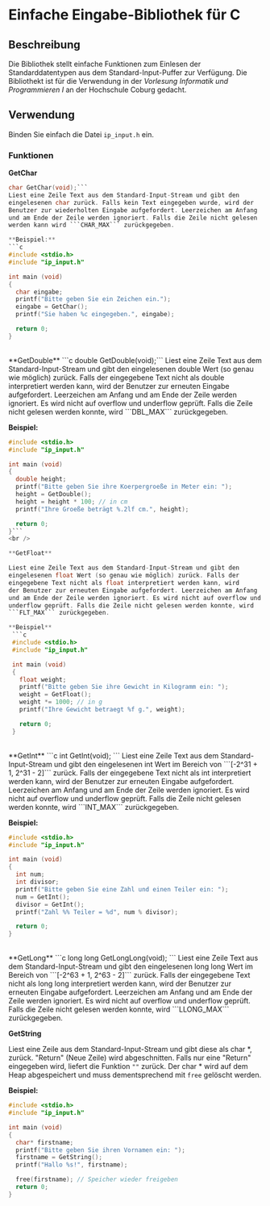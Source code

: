 # Einfache Eingabe-Bibliothek für C

## Beschreibung
Die Bibliothek stellt einfache Funktionen zum Einlesen der
Standarddatentypen aus dem Standard-Input-Puffer zur Verfügung.
Die Bibliothekt ist für die Verwendung in der *Vorlesung Informatik
und Programmieren I* an der Hochschule Coburg gedacht.

## Verwendung
Binden Sie einfach die Datei ```ip_input.h``` ein.

### Funktionen
**GetChar**
```c
char GetChar(void);```
Liest eine Zeile Text aus dem Standard-Input-Stream und gibt den
eingelesenen char zurück. Falls kein Text eingegeben wurde, wird der
Benutzer zur wiederholten Eingabe aufgefordert. Leerzeichen am Anfang
und am Ende der Zeile werden ignoriert. Falls die Zeile nicht gelesen
werden kann wird ```CHAR_MAX``` zurückgegeben.

**Beispiel:**
```c
#include <stdio.h>
#include "ip_input.h"

int main (void)
{
  char eingabe;
  printf("Bitte geben Sie ein Zeichen ein.");
  eingabe = GetChar();
  printf("Sie haben %c eingegeben.", eingabe);

  return 0;
}
```  
<br/>
**GetDouble**
```c
double GetDouble(void);```
Liest eine Zeile Text aus dem Standard-Input-Stream und gibt den
eingelesenen double Wert (so genau wie möglich) zurück. Falls der
eingegebene Text nicht als double interpretiert werden kann, wird
der Benutzer zur erneuten Eingabe aufgefordert. Leerzeichen am Anfang
und am Ende der Zeile werden ignoriert. Es wird nicht auf overflow und
underflow geprüft. Falls die Zeile nicht gelesen werden konnte, wird
```DBL_MAX``` zurückgegeben.

**Beispiel:**
```c
#include <stdio.h>
#include "ip_input.h"

int main (void)
{
  double height;
  printf("Bitte geben Sie ihre Koerpergroeße in Meter ein: ");
  height = GetDouble();
  height = height * 100; // in cm
  printf("Ihre Groeße beträgt %.2lf cm.", height);

  return 0;
}```
<br />

**GetFloat**

Liest eine Zeile Text aus dem Standard-Input-Stream und gibt den
eingelesenen float Wert (so genau wie möglich) zurück. Falls der
eingegebene Text nicht als float interpretiert werden kann, wird
der Benutzer zur erneuten Eingabe aufgefordert. Leerzeichen am Anfang
und am Ende der Zeile werden ignoriert. Es wird nicht auf overflow und
underflow geprüft. Falls die Zeile nicht gelesen werden konnte, wird
```FLT_MAX``` zurückgegeben.

**Beispiel**
 ```c
 #include <stdio.h>
 #include "ip_input.h"

 int main (void)
 {
   float weight;
   printf("Bitte geben Sie ihre Gewicht in Kilogramm ein: ");
   weight = GetFloat();
   weight *= 1000; // in g
   printf("Ihre Gewicht betraegt %f g.", weight);

   return 0;
 }
 ```
<br />
**GetInt**
```c
int GetInt(void);
```
Liest eine Zeile Text aus dem Standard-Input-Stream und gibt den
eingelesenen int Wert im Bereich von ```[-2^31 + 1, 2^31 - 2]``` zurück. Falls der
eingegebene Text nicht als int interpretiert werden kann, wird
der Benutzer zur erneuten Eingabe aufgefordert. Leerzeichen am Anfang
und am Ende der Zeile werden ignoriert. Es wird nicht auf overflow und
underflow geprüft. Falls die Zeile nicht gelesen werden konnte, wird
```INT_MAX``` zurückgegeben.

**Beispiel:**
```c
#include <stdio.h>
#include "ip_input.h"

int main (void)
{
  int num;
  int divisor;
  printf("Bitte geben Sie eine Zahl und einen Teiler ein: ");
  num = GetInt();
  divisor = GetInt();
  printf("Zahl %% Teiler = %d", num % divisor);

  return 0;
}
```
<br/>
**GetLong**
```c
long long GetLongLong(void);
```
Liest eine Zeile Text aus dem Standard-Input-Stream und gibt den
eingelesenen long long Wert im Bereich von ```[-2^63 + 1, 2^63 - 2]``` zurück. Falls der
eingegebene Text nicht als long long interpretiert werden kann, wird
der Benutzer zur erneuten Eingabe aufgefordert. Leerzeichen am Anfang
und am Ende der Zeile werden ignoriert. Es wird nicht auf overflow und
underflow geprüft. Falls die Zeile nicht gelesen werden konnte, wird
```LLONG_MAX``` zurückgegeben.
<br/>

**GetString**

Liest eine Zeile aus dem Standard-Input-Stream und gibt diese
als char *, zurück. "Return" (Neue Zeile) wird abgeschnitten.
Falls nur eine "Return" eingegeben wird, liefert die Funktion
```""``` zurück. Der char * wird auf dem Heap abgespeichert und muss
dementsprechend mit ```free``` gelöscht werden.

**Beispiel:**
```c
#include <stdio.h>
#include "ip_input.h"

int main (void)
{
  char* firstname;
  printf("Bitte geben Sie ihren Vornamen ein: ");
  firstname = GetString();
  printf("Hallo %s!", firstname);

  free(firstname); // Speicher wieder freigeben
  return 0;
}
```
